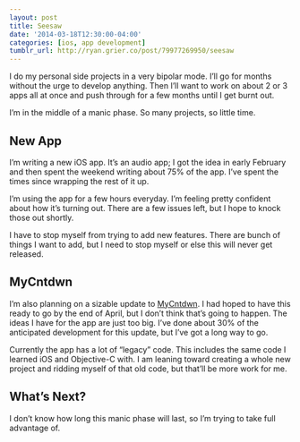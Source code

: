 ```yaml
---
layout: post
title: Seesaw
date: '2014-03-18T12:30:00-04:00'
categories: [ios, app development]
tumblr_url: http://ryan.grier.co/post/79977269950/seesaw
---
```

I do my personal side projects in a very bipolar mode. I’ll go for months without the urge to develop anything. Then I’ll want to work on about 2 or 3 apps all at once and push through for a few months until I get burnt out.

I’m in the middle of a manic phase. So many projects, so little time.

## New App

I’m writing a new iOS app. It’s an audio app; I got the idea in early February and then spent the weekend writing about 75% of the app. I’ve spent the times since wrapping the rest of it up.

I’m using the app for a few hours everyday. I’m feeling pretty confident about how it’s turning out. There are a few issues left, but I hope to knock those out shortly.

I have to stop myself from trying to add new features. There are bunch of things I want to add, but I need to stop myself or else this will never get released.

## MyCntdwn

I’m also planning on a sizable update to [MyCntdwn](http://www.mycntdwnapp.com). I had hoped to have this ready to go by the end of April, but I don’t think that’s going to happen. The ideas I have for the app are just too big. I’ve done about 30% of the anticipated development for this update, but I’ve got a long way to go.

Currently the app has a lot of “legacy” code. This includes the same code I learned iOS and Objective-C with. I am leaning toward creating a whole new project and ridding myself of that old code, but that’ll be more work for me.

## What’s Next?

I don’t know how long this manic phase will last, so I’m trying to take full advantage of.

